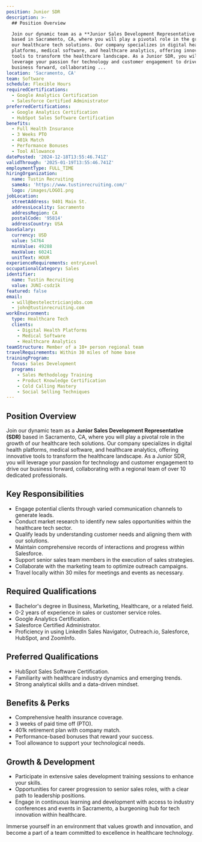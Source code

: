 ```yaml
---
position: Junior SDR
description: >-
  ## Position Overview

  Join our dynamic team as a **Junior Sales Development Representative (SDR)**
  based in Sacramento, CA, where you will play a pivotal role in the growth of
  our healthcare tech solutions. Our company specializes in digital health
  platforms, medical software, and healthcare analytics, offering innovative
  tools to transform the healthcare landscape. As a Junior SDR, you will
  leverage your passion for technology and customer engagement to drive our
  business forward, collaborating ...
location: 'Sacramento, CA'
team: Software
schedule: Flexible Hours
requiredCertifications:
  - Google Analytics Certification
  - Salesforce Certified Administrator
preferredCertifications:
  - Google Analytics Certification
  - HubSpot Sales Software Certification
benefits:
  - Full Health Insurance
  - 3 Weeks PTO
  - 401k Match
  - Performance Bonuses
  - Tool Allowance
datePosted: '2024-12-18T13:55:46.741Z'
validThrough: '2025-01-19T13:55:46.741Z'
employmentType: FULL_TIME
hiringOrganization:
  name: Tustin Recruiting
  sameAs: 'https://www.tustinrecruiting.com/'
  logo: /images/LOGO1.png
jobLocation:
  streetAddress: 9401 Main St.
  addressLocality: Sacramento
  addressRegion: CA
  postalCode: '95814'
  addressCountry: USA
baseSalary:
  currency: USD
  value: 54764
  minValue: 49288
  maxValue: 60241
  unitText: HOUR
experienceRequirements: entryLevel
occupationalCategory: Sales
identifier:
  name: Tustin Recruiting
  value: JUNI-csdz1k
featured: false
email:
  - will@bestelectricianjobs.com
  - john@tustinrecruiting.com
workEnvironment:
  type: Healthcare Tech
  clients:
    - Digital Health Platforms
    - Medical Software
    - Healthcare Analytics
teamStructure: Member of a 10+ person regional team
travelRequirements: Within 30 miles of home base
trainingProgram:
  focus: Sales Development
  programs:
    - Sales Methodology Training
    - Product Knowledge Certification
    - Cold Calling Mastery
    - Social Selling Techniques
---
```




## Position Overview
Join our dynamic team as a **Junior Sales Development Representative (SDR)** based in Sacramento, CA, where you will play a pivotal role in the growth of our healthcare tech solutions. Our company specializes in digital health platforms, medical software, and healthcare analytics, offering innovative tools to transform the healthcare landscape. As a Junior SDR, you will leverage your passion for technology and customer engagement to drive our business forward, collaborating with a regional team of over 10 dedicated professionals.

## Key Responsibilities
- Engage potential clients through varied communication channels to generate leads.
- Conduct market research to identify new sales opportunities within the healthcare tech sector.
- Qualify leads by understanding customer needs and aligning them with our solutions.
- Maintain comprehensive records of interactions and progress within Salesforce.
- Support senior sales team members in the execution of sales strategies.
- Collaborate with the marketing team to optimize outreach campaigns.
- Travel locally within 30 miles for meetings and events as necessary.

## Required Qualifications
- Bachelor's degree in Business, Marketing, Healthcare, or a related field.
- 0-2 years of experience in sales or customer service roles.
- Google Analytics Certification.
- Salesforce Certified Administrator.
- Proficiency in using LinkedIn Sales Navigator, Outreach.io, Salesforce, HubSpot, and ZoomInfo.

## Preferred Qualifications
- HubSpot Sales Software Certification.
- Familiarity with healthcare industry dynamics and emerging trends.
- Strong analytical skills and a data-driven mindset.

## Benefits & Perks
- Comprehensive health insurance coverage.
- 3 weeks of paid time off (PTO).
- 401k retirement plan with company match.
- Performance-based bonuses that reward your success.
- Tool allowance to support your technological needs.

## Growth & Development
- Participate in extensive sales development training sessions to enhance your skills.
- Opportunities for career progression to senior sales roles, with a clear path to leadership positions.
- Engage in continuous learning and development with access to industry conferences and events in Sacramento, a burgeoning hub for tech innovation within healthcare.

Immerse yourself in an environment that values growth and innovation, and become a part of a team committed to excellence in healthcare technology.